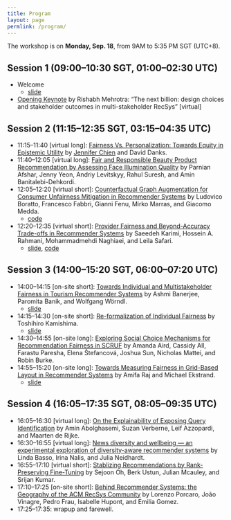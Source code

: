 ```yaml
---
title: Program
layout: page
permlink: /program/
---
```


The workshop is on **Monday, Sep. 18**, from 9AM to 5:35 PM SGT (UTC+8).

## Session 1 (09:00–10:30 SGT, 01:00–02:30 UTC)

* Welcome
    * [slide](slide-opening.pdf)
* [Opening Keynote](../keynote/) by Rishabh Mehrotra: “The next billion: design choices and stakeholder outcomes in multi-stakeholder RecSys” [virtual]

## Session 2 (11:15–12:35 SGT, 03:15–04:35 UTC)

* 11:15–11:40 [virtual long]: [Fairness Vs. Personalization: Towards Equity in Epistemic Utility](https://arxiv.org/abs/2309.11503) by [Jennifer Chien](https://cseweb.ucsd.edu/~jjchien/) and David Danks.
* 11:40–12:05 [virtual long]: [Fair and Responsible Beauty Product Recommendation by Assessing Face Illumination Quality](https://www.amazon.science/publications/improving-the-accuracy-of-beauty-product-recommendations-by-assessing-face-illumination-quality) by Parnian Afshar, Jenny Yeon, Andriy Levitskyy, Rahul Suresh, and Amin Banitalebi-Dehkordi.
* 12:05–12:20 [virtual short]: [Counterfactual Graph Augmentation for Consumer Unfairness Mitigation in Recommender Systems](https://arxiv.org/abs/2308.12083) by Ludovico Boratto, Francesco Fabbri, Gianni Fenu, Mirko Marras, and Giacomo Medda.
	* [code](https://github.com/jackmedda/RS-BGExplainer/tree/cikm2023)
* 12:20–12:35 [virtual short]: [Provider Fairness and Beyond-Accuracy Trade-offs in Recommender Systems](https://arxiv.org/abs/2309.04250) by Saeedeh Karimi, Hossein A. Rahmani, Mohammadmehdi Naghiaei, and Leila Safari.
	* [slide](https://www.slideshare.net/SaeedRahmani9/beyondaccuracy-provider-fairness-slides), [code](https://github.com/rahmanidashti/BeyondAccProvider)

## Session 3 (14:00–15:20 SGT, 06:00–07:20 UTC)

* 14:00–14:15 [on-site short]: [Towards Individual and Multistakeholder Fairness in Tourism Recommender Systems](https://arxiv.org/abs/2309.02052) by Ashmi Banerjee, Paromita Banik, and Wolfgang Wörndl.
	* [slide](slide-banerjee.pdf)
* 14:15–14:30 [on-site short]: [Re-formalization of Individual Fairness](https://arxiv.org/abs/2309.05521) by Toshihiro Kamishima.
	* [slide](slide-kamishima.pdf)
* 14:30–14:55 [on-site long]: [Exploring Social Choice Mechanisms for Recommendation Fairness in SCRUF](https://arxiv.org/abs/2309.08621) by Amanda Aird, Cassidy All, Farastu Paresha, Elena Štefancová, Joshua Sun, Nicholas Mattei, and Robin Burke.
* 14:55–15:20 [on-site long]: [Towards Measuring Fairness in Grid-Based Layout in Recommender Systems](https://arxiv.org/abs/2309.10271) by Amifa Raj and Michael Ekstrand.
	* [slide](https://md.ekstrandom.net/pubs/facctrec23-grids)

## Session 4 (16:05–17:35 SGT, 08:05–09:35 UTC)

* 16:05–16:30 [virtual long]: [On the Explainability of Exposing Query Identification](https://staff.fnwi.uva.nl/m.derijke/wp-content/papercite-data/pdf/abolghasemi-2023-explainability.pdf) by Amin Abolghasemi, Suzan Verberne, Leif Azzopardi, and Maarten de Rijke.
* 16:30–16:55 [virtual long]: [News diversity and wellbeing — an experimental exploration of diversity-aware recommender systems](http://dx.doi.org/10.13140/RG.2.2.19737.60003) by Linda Basso, Irina Nalis, and Julia Neidhardt.
* 16:55–17:10 [virtual short]: [Stablizing Recommendations by Rank-Preserving Fine-Tuning](https://github.com/sejoonoh/sejoonoh.github.io/blob/master/files/FINEST_FAccTRec_2023.pdf) by Sejoon Oh, Berk Ustun, Julian Mcauley, and Srijan Kumar.
* 17:10–17:25 [on-site short]: [Behind Recommender Systems: the Geography of the ACM RecSys Community](https://arxiv.org/abs/2309.03512) by Lorenzo Porcaro, João Vinagre, Pedro Frau, Isabelle Hupont, and Emilia Gomez.
* 17:25–17:35: wrapup and farewell.